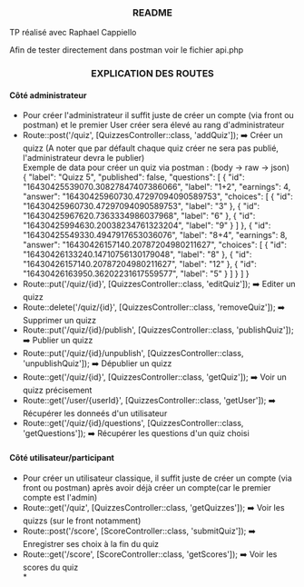 <h3 align="center">README</h3>
<p>TP réalisé avec Raphael Cappiello</p>
<p>Afin de tester directement dans postman voir le fichier api.php</p>
<h3 align="center">EXPLICATION DES ROUTES</h3>
<h4>Côté administrateur</h4>
<ul>
    <li>Pour créer l'administrateur il suffit juste de créer un compte (via front ou postman) et le premier User créer sera élevé au rang d'administrateur</li>
    <li>
        Route::post('/quiz', [QuizzesController::class, 'addQuiz']); ➡️ Créer un quizz (A noter que par défault chaque quiz créer ne sera pas publié, l'administrateur devra le         publier)
        <br>
        Exemple de data pour créer un quiz via postman : (body -> raw -> json)
        <br>
        {
    "label": "Quizz 5",
    "published": false,
    "questions": [
        {
            "id": "16430425539070.30827847407386066",
            "label": "1+2",
            "earnings": 4,
            "answer": "16430425960730.47297094090589753",
            "choices": [
                {
                    "id": "16430425960730.47297094090589753",
                    "label": "3"
                },
                {
                    "id": "16430425967620.7363334986037968",
                    "label": "6"
                },
                {
                    "id": "16430425994630.20038234761323204",
                    "label": "9"
                }
            ]
        },
        {
            "id": "16430425549330.4947917653036076",
            "label": "8+4",
            "earnings": 8,
            "answer": "16430426157140.20787204980211627",
            "choices": [
                {
                    "id": "16430426133240.14710756130179048",
                    "label": "8"
                },
                {
                    "id": "16430426157140.20787204980211627",
                    "label": "12"
                },
                {
                    "id": "16430426163950.36202231617559577",
                    "label": "5"
                }
            ]
        }
    ]
}
    </li>
    <li>Route::put('/quiz/{id}', [QuizzesController::class, 'editQuiz']); ➡️ Editer un quizz</li>
    <li>Route::delete('/quiz/{id}', [QuizzesController::class, 'removeQuiz']); ➡️ Supprimer un quizz</li> 
    <li>Route::put('/quiz/{id}/publish', [QuizzesController::class, 'publishQuiz']); ➡️ Publier un quizz</li>
    <li>Route::put('/quiz/{id}/unpublish', [QuizzesController::class, 'unpublishQuiz']); ➡️ Dépublier un quizz</li>
    <li>Route::get('/quiz/{id}', [QuizzesController::class, 'getQuiz']); ➡️ Voir un quizz précisement</li>
    <li>Route::get('/user/{userId}', [QuizzesController::class, 'getUser']); ➡️ Récupérer les donneés d'un utilisateur</li>
    <li>Route::get('/quiz/{id}/questions', [QuizzesController::class, 'getQuestions']); ➡️ Récupérer les questions d'un quiz choisi</li>
</ul>
<h4>Côté utilisateur/participant</h4>
<ul>
    <li>Pour créer un utilisateur classique, il suffit juste de créer un compte (via front ou postman) après avoir déjà créer un compte(car le premier compte est l'admin)</li>
    <li>Route::get('/quiz', [QuizzesController::class, 'getQuizzes']); ➡️ Voir les quizzs (sur le front notamment)</li>
    <li>Route::post('/score', [ScoreController::class, 'submitQuiz']); ➡️ Enregistrer ses choix à la fin du quiz</li>
    <li>Route::get('/score', [ScoreController::class, 'getScores']); ➡️ Voir les scores du quiz</li>*
</ul>





